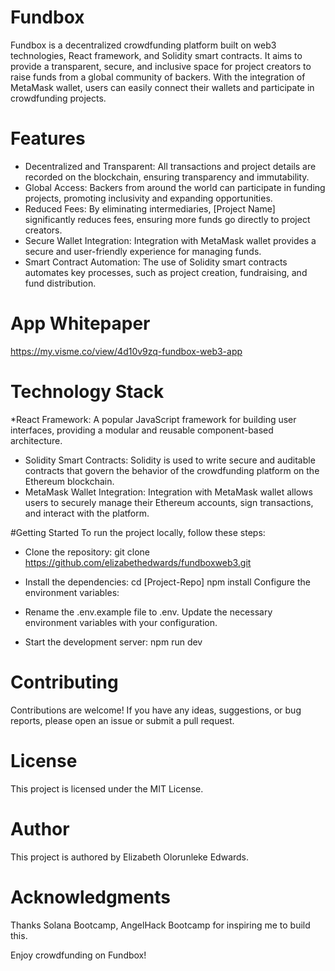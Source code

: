 
# Fundbox

Fundbox is a decentralized crowdfunding platform built on web3 technologies, React framework, and Solidity smart contracts. It aims to provide a transparent, secure, and inclusive space for project creators to raise funds from a global community of backers. With the integration of MetaMask wallet, users can easily connect their wallets and participate in crowdfunding projects.


# Features
* Decentralized and Transparent: All transactions and project details are recorded on the blockchain, ensuring transparency and immutability.
* Global Access: Backers from around the world can participate in funding projects, promoting inclusivity and expanding opportunities.
* Reduced Fees: By eliminating intermediaries, [Project Name] significantly reduces fees, ensuring more funds go directly to project creators.
* Secure Wallet Integration: Integration with MetaMask wallet provides a secure and user-friendly experience for managing funds.
* Smart Contract Automation: The use of Solidity smart contracts automates key processes, such as project creation, fundraising, and fund distribution.

# App Whitepaper
https://my.visme.co/view/4d10v9zq-fundbox-web3-app

# Technology Stack
*React Framework: A popular JavaScript framework for building user interfaces, providing a modular and reusable component-based architecture.
* Solidity Smart Contracts: Solidity is used to write secure and auditable contracts that govern the behavior of the crowdfunding platform on the Ethereum blockchain.
* MetaMask Wallet Integration: Integration with MetaMask wallet allows users to securely manage their Ethereum accounts, sign transactions, and interact with the platform.

#Getting Started
To run the project locally, follow these steps:

* Clone the repository:
git clone https://github.com/elizabethedwards/fundboxweb3.git

* Install the dependencies:
cd [Project-Repo]
npm install
Configure the environment variables:

* Rename the .env.example file to .env.
Update the necessary environment variables with your configuration.

* Start the development server:
npm run dev

# Contributing
Contributions are welcome! If you have any ideas, suggestions, or bug reports, please open an issue or submit a pull request.

# License
This project is licensed under the MIT License.

# Author
This project is authored by Elizabeth Olorunleke Edwards.

# Acknowledgments
Thanks Solana Bootcamp, AngelHack Bootcamp for inspiring me to build this.

Enjoy crowdfunding on Fundbox!
